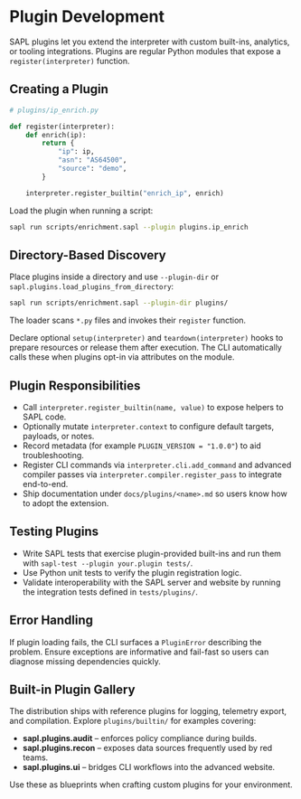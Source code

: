 # Plugin Development

SAPL plugins let you extend the interpreter with custom built-ins, analytics, or tooling integrations. Plugins are regular Python modules that expose a `register(interpreter)` function.

## Creating a Plugin

```python
# plugins/ip_enrich.py

def register(interpreter):
    def enrich(ip):
        return {
            "ip": ip,
            "asn": "AS64500",
            "source": "demo",
        }

    interpreter.register_builtin("enrich_ip", enrich)
```

Load the plugin when running a script:

```bash
sapl run scripts/enrichment.sapl --plugin plugins.ip_enrich
```

## Directory-Based Discovery

Place plugins inside a directory and use `--plugin-dir` or `sapl.plugins.load_plugins_from_directory`:

```bash
sapl run scripts/enrichment.sapl --plugin-dir plugins/
```

The loader scans `*.py` files and invokes their `register` function.

Declare optional `setup(interpreter)` and `teardown(interpreter)` hooks to
prepare resources or release them after execution. The CLI automatically calls
these when plugins opt-in via attributes on the module.

## Plugin Responsibilities

* Call `interpreter.register_builtin(name, value)` to expose helpers to SAPL code.
* Optionally mutate `interpreter.context` to configure default targets, payloads, or notes.
* Record metadata (for example `PLUGIN_VERSION = "1.0.0"`) to aid troubleshooting.
* Register CLI commands via `interpreter.cli.add_command` and advanced compiler
  passes via `interpreter.compiler.register_pass` to integrate end-to-end.
* Ship documentation under `docs/plugins/<name>.md` so users know how to adopt
  the extension.

## Testing Plugins

* Write SAPL tests that exercise plugin-provided built-ins and run them with `sapl-test --plugin your.plugin tests/`.
* Use Python unit tests to verify the plugin registration logic.
* Validate interoperability with the SAPL server and website by running the
  integration tests defined in `tests/plugins/`.

## Error Handling

If plugin loading fails, the CLI surfaces a `PluginError` describing the problem. Ensure exceptions are informative and fail-fast so users can diagnose missing dependencies quickly.

## Built-in Plugin Gallery

The distribution ships with reference plugins for logging, telemetry export,
and compilation. Explore `plugins/builtin/` for examples covering:

* **sapl.plugins.audit** – enforces policy compliance during builds.
* **sapl.plugins.recon** – exposes data sources frequently used by red teams.
* **sapl.plugins.ui** – bridges CLI workflows into the advanced website.

Use these as blueprints when crafting custom plugins for your environment.
